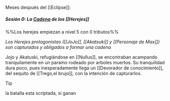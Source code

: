 Meses después del [[Eclipse]]:

##### Sesión 0: La [Cadena](Cadenas) de los [[Herejes]]
%%Los herejes empiezan a nivel 5 con 0 tributos%%

_Los Herejes protagonistas ([[JoJo]], [[Akatsuki]] y [[Personaje de Max]]) son capturados y  obligados a formar una cadena_ 

Jojo y Akatuski, refugiándose en [[Nullus]], se encontraban acampando tranquilamente en un paramo rodeado por arboles muertos. Su tranquilidad dura poco, pues inesperadamente llega un [[Devorador de conocimiento]], del sequito de [[Trego,el brujo]], con la intención de capturarlos.

> [!tip]
> la batalla esta scriptada, si ganan